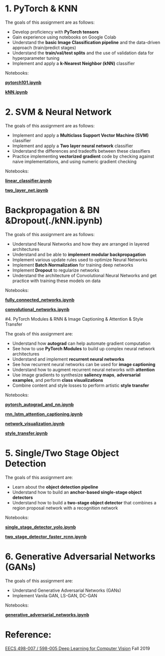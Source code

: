 
# 1. PyTorch  & KNN

The goals of this assignment are as follows:

- Develop proficiency with **PyTorch tensors**
- Gain experience using notebooks on Google Colab
- Understand the **basic Image Classification pipeline** and the data-driven approach (train/predict stages)
- Understand the **train/val/test splits** and the use of validation data for hyperparameter tuning
- Implement and apply a **k-Nearest Neighbor (kNN)** classifier

Notebooks: 

[**pytorch101.ipynb**](./pytorch101.ipynb)

[**kNN.ipynb**](./kNN.ipynb)

# 2. SVM & Neural Network

The goals of this assignment are as follows:

- Implement and apply a **Multiclass Support Vector Machine (SVM)** classifier
- Implement and apply a **Two layer neural network** classifier
- Understand the differences and tradeoffs between these classifiers
- Practice implementing **vectorized gradient** code by checking against naive implementations, and using numeric gradient checking

Notebooks:

[**linear_classifier.ipynb**](./linear_classifier.ipynb)

[**two_layer_net.ipynb**](./two_layer_net.ipynb)

# Backpropagation & BN &Dropout(./kNN.ipynb)

The goals of this assignment are as follows:

- Understand Neural Networks and how they are arranged in layered architectures
- Understand and be able to **implement modular backpropagation**
- Implement various update rules used to optimize Neural Networks
- Implement **Batch Normalization** for training deep networks
- Implement **Dropout** to regularize networks
- Understand the architecture of Convolutional Neural Networks and get practice with training these models on data

Notebooks:

[**fully_connected_networks.ipynb**](./fully_connected_networks.ipynb)

[**convolutional_networks.ipynb**](./convolutional_networks.ipynb)

#4. PyTorch Modules & RNN & Image Captioning & Attention & Style Transfer

The goals of this assignment are:

- Understand how **autograd** can help automate gradient computation
- See how to use **PyTorch Modules** to build up complex neural network architectures
- Understand and implement **recurrent neural networks**
- See how recurrent neural networks can be used for **image captioning**
- Understand how to augment recurrent neural networks with **attention**
- Use image gradients to synthesize **saliency maps**, **adversarial examples**, and perform **class visualizations**
- Combine content and style losses to perform artistic **style transfer**

Notebooks:

[**pytorch_autograd_and_nn.ipynb**](./pytorch_autograd_and_nn.ipynb)

[**rnn_lstm_attention_captioning.ipynb**](./rnn_lstm_attention_captioning.ipynb)

[**network_visualization.ipynb**](./network_visualization.ipynb)

[**style_transfer.ipynb**](./style_transfer.ipynb)



# 5. Single/Two Stage Object Detection

The goals of this assignment are:

- Learn about the **object detection pipeline**
- Understand how to build an **anchor-based single-stage object detectors**
- Understand how to build a **two-stage object detector** that combines a region proposal network with a recognition network

Notebooks:

[**single_stage_detector_yolo.ipynb**](./single_stage_detector_yolo.ipynb)

[**two_stage_detector_faster_rcnn.ipynb**](./two_stage_detector_faster_rcnn.ipynb)



# 6. Generative Adversarial Networks (GANs)

The goals of this assignment are:

- Understand Generative Adversarial Networks (GANs)
- Implement Vanila GAN, LS-GAN, DC-GAN

Notebooks:

[**generative_adversarial_networks.ipynb**](./generative_adversarial_networks.ipynb)



 # Reference:

[EECS 498-007 / 598-005 Deep Learning for Computer Vision](https://web.eecs.umich.edu/~justincj/teaching/eecs498/) Fall 2019

